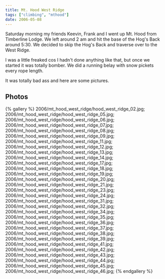 ```yaml
---
title: Mt. Hood West Ridge
tags: ["climbing", "mthood"]
date: 2006-05-08
---
```

Saturday morning my friends Keevin, Frank and I went up Mt. Hood from Timberline Lodge.  We left around 2 am and hit the base of the Hog's Back around 5:30.  We decided to skip the Hog's Back and traverse over to the West Ridge.

I was a little freaked cos I hadn't done anything like that, but once we started it was totally bomber.  We did a running belay with snow pickets every rope length.

It was totally bad ass and here are some pictures.

## Photos 

{% gallery %} 
2006/mt_hood_west_ridge/hood_west_ridge_02.jpg;
2006/mt_hood_west_ridge/hood_west_ridge_05.jpg;
2006/mt_hood_west_ridge/hood_west_ridge_06.jpg;
2006/mt_hood_west_ridge/hood_west_ridge_07.jpg;
2006/mt_hood_west_ridge/hood_west_ridge_08.jpg;
2006/mt_hood_west_ridge/hood_west_ridge_09.jpg;
2006/mt_hood_west_ridge/hood_west_ridge_11.jpg;
2006/mt_hood_west_ridge/hood_west_ridge_12.jpg;
2006/mt_hood_west_ridge/hood_west_ridge_13.jpg;
2006/mt_hood_west_ridge/hood_west_ridge_14.jpg;
2006/mt_hood_west_ridge/hood_west_ridge_17.jpg;
2006/mt_hood_west_ridge/hood_west_ridge_18.jpg;
2006/mt_hood_west_ridge/hood_west_ridge_19.jpg;
2006/mt_hood_west_ridge/hood_west_ridge_20.jpg;
2006/mt_hood_west_ridge/hood_west_ridge_21.jpg;
2006/mt_hood_west_ridge/hood_west_ridge_23.jpg;
2006/mt_hood_west_ridge/hood_west_ridge_24.jpg;
2006/mt_hood_west_ridge/hood_west_ridge_31.jpg;
2006/mt_hood_west_ridge/hood_west_ridge_32.jpg;
2006/mt_hood_west_ridge/hood_west_ridge_34.jpg;
2006/mt_hood_west_ridge/hood_west_ridge_35.jpg;
2006/mt_hood_west_ridge/hood_west_ridge_36.jpg;
2006/mt_hood_west_ridge/hood_west_ridge_37.jpg;
2006/mt_hood_west_ridge/hood_west_ridge_38.jpg;
2006/mt_hood_west_ridge/hood_west_ridge_39.jpg;
2006/mt_hood_west_ridge/hood_west_ridge_41.jpg;
2006/mt_hood_west_ridge/hood_west_ridge_42.jpg;
2006/mt_hood_west_ridge/hood_west_ridge_43.jpg;
2006/mt_hood_west_ridge/hood_west_ridge_44.jpg;
2006/mt_hood_west_ridge/hood_west_ridge_45.jpg;
2006/mt_hood_west_ridge/hood_west_ridge_46.jpg;
{% endgallery %}
